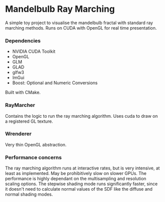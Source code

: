 # Mandelbulb Ray Marching

A simple toy project to visualise the mandelbulb fractal with standard ray marching methods. Runs on CUDA with OpenGL for real time presentation.

### Dependencies

- NVIDIA CUDA Toolkit
- OpenGL
- GLM
- GLAD
- glfw3
- ImGui
- Boost: Optional and Numeric Conversions

Built with CMake.

### RayMarcher

Contains the logic to run the ray marching algorithm. Uses cuda to draw on a registered GL texture.

### Wrenderer

Very thin OpenGL abstraction.

### Performance concerns

The ray marching algorithm runs at interactive rates, but is very intensive, at least as implemented. May be prohibitively slow on slower GPUs. The performance is highly dependant on the multisampling and resolution scaling options. The stepwise shading mode runs significantly faster, since it doesn't need to calculate normal values of the SDF like the diffuse and normal shading modes.
